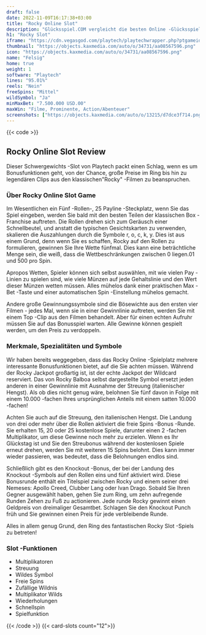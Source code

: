 ```yaml
---
draft: false
date: 2022-11-09T16:17:38+03:00
title: "Rocky Online Slot"
description: "Glücksspiel.COM vergleicht die besten Online -Glücksspiel -Sites und -spiele der Kanada.  Unabhängige Produktbewertungen und exklusive Anmeldeangebote. Jetzt spielen!"
h1: "Rocky Slot"
iframe: "https://cdn.vegasgod.com/playtech/playtechwrapper.php?ptgameid=rky"
thumbnail: "https://objects.kaxmedia.com/auto/o/34731/aa08567596.png"
icon: "https://objects.kaxmedia.com/auto/o/34731/aa08567596.png"
name: "Felsig"
home: true
weight: 1
software: "Playtech"
lines: "95.01%"
reels: "Nein"
freeSpins: "Mittel"
wildSymbol: "Ja"
minMaxBet: "7.500.000 USD.00"
maxWin: "Filme, Prominente, Action/Abenteuer"
screenshots: ["https://objects.kaxmedia.com/auto/o/13215/d7dce3f714.png"]
---
```


{{< code >}}<h2>Rocky Online Slot Review</h2><p>Dieser Schwergewichts -Slot von Playtech packt einen Schlag, wenn es um Bonusfunktionen geht, von der Chance, große Preise im Ring bis hin zu legendären Clips aus den klassischen"Rocky" -Filmen zu beanspruchen.</p><h3>Über Rocky Online Slot Game</h3><p>Im Wesentlichen ein Fünf -Rollen-, 25 Payline -Steckplatz, wenn Sie das Spiel eingeben, werden Sie bald mit den besten Teilen der klassischen Box -Franchise auftreten. Die Rollen drehen sich zum Geräusch einer Schnellbeutel, und anstatt die typischen Gesichtskarten zu verwenden, skalieren die Auszahlungen durch die Symbole r, o, c, k, y. Dies ist aus einem Grund, denn wenn Sie es schaffen, Rocky auf den Rollen zu formulieren, gewinnen Sie Ihre Wette fünfmal. Dies kann eine beträchtliche Menge sein, die weiß, dass die Wettbeschränkungen zwischen 0 liegen.01 und 500 pro Spin.</p><p>Apropos Wetten, Spieler können sich selbst auswählen, mit wie vielen Pay -Linien zu spielen sind, wie viele Münzen auf jede Gehaltslinie und den Wert dieser Münzen wetten müssen. Alles mühelos dank einer praktischen Max -Bet -Taste und einer automatischen Spin -Einstellung mühelos gemacht.</p><p>Andere große Gewinnungssymbole sind die Bösewichte aus den ersten vier Filmen - jedes Mal, wenn sie in einer Gewinnlinie auftreten, werden Sie mit einem Top -Clip aus den Filmen behandelt. Aber für einen echten Aufruhr müssen Sie auf das Bonusspiel warten. Alle Gewinne können gespielt werden, um den Preis zu verdoppeln.</p><h3>Merkmale, Spezialitäten und Symbole</h3><p>Wir haben bereits weggegeben, dass das Rocky Online -Spielplatz mehrere interessante Bonusfunktionen bietet, auf die Sie achten müssen. Während der Rocky Jackpot großartig ist, ist der echte Jackpot der Wildcard reserviert. Das von Rocky Balboa selbst dargestellte Symbol ersetzt jeden anderen in einer Gewinnlinie mit Ausnahme der Streuung (italienischer Hengst). Als ob dies nicht genug wäre, belohnen Sie fünf davon in Folge mit einem 10.000 -fachen Ihres ursprünglichen Anteils mit einem satten 10.000 -fachen!</p><p>Achten Sie auch auf die Streuung, den italienischen Hengst. Die Landung von drei oder mehr über die Rollen aktiviert die freie Spins -Bonus -Runde. Sie erhalten 15, 20 oder 25 kostenlose Spiele, darunter einen 2 -fachen Multiplikator, um diese Gewinne noch mehr zu erzielen. Wenn es Ihr Glückstag ist und Sie den Streubonus während der kostenlosen Spiele erneut drehen, werden Sie mit weiteren 15 Spins belohnt. Dies kann immer wieder passieren, was bedeutet, dass die Belohnungen endlos sind.</p><p>Schließlich gibt es den Knockout -Bonus, der bei der Landung des Knockout -Symbols auf den Rollen eins und fünf aktiviert wird. Diese Bonusrunde enthält ein Titelspiel zwischen Rocky und einem seiner drei Nemeses: Apollo Creed, Clubber Lang oder Ivan Drago. Sobald Sie Ihren Gegner ausgewählt haben, gehen Sie zum Ring, um zehn aufregende Runden Zehen zu Fuß zu actionieren. Jede runde Rocky gewinnt einen Geldpreis von dreimaliger Gesamtbet. Schlagen Sie den Knockout Punch früh und Sie gewinnen einen Preis für jede verbleibende Runde.</p><p>Alles in allem genug Grund, den Ring des fantastischen Rocky Slot -Spiels zu betreten!</p><h3>
Slot -Funktionen</h3><ul>
<li></span>
Multiplikatoren</li>
<li></span>
Streuung</li>
<li></span>
Wildes Symbol</li>
<li></span>
Freie Spins</li>
<li></span>
Zufällige Wildnis</li>
<li></span>
Multiplikator Wilds</li>
<li></span>
Wiederholungen</li>
<li></span>
Schnellspin</li>
<li></span>
Spielfunktion</li></ul>{{< /code >}}
{{< card-slots count="12">}}